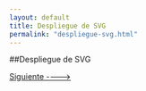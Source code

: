 ```yaml
---
layout: default
title: Despliegue de SVG
permalink: "despliegue-svg.html"
---
```

##Despliegue de SVG

[Siguiente ---->]({{site.url}}/tipos-datos.html)